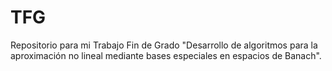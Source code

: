 # TFG
Repositorio para mi Trabajo Fin de Grado "Desarrollo de algoritmos para la aproximación no lineal mediante bases especiales en espacios de Banach".
